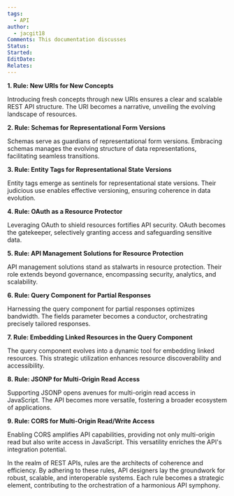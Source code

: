 ```yaml
---
tags:
  - API
author:
  - jacgit18
Comments: This documentation discusses
Status: 
Started: 
EditDate: 
Relates:
---
```

**1. Rule: New URIs for New Concepts**

Introducing fresh concepts through new URIs ensures a clear and scalable REST API structure. The URI becomes a narrative, unveiling the evolving landscape of resources.

**2. Rule: Schemas for Representational Form Versions**

Schemas serve as guardians of representational form versions. Embracing schemas manages the evolving structure of data representations, facilitating seamless transitions.

**3. Rule: Entity Tags for Representational State Versions**

Entity tags emerge as sentinels for representational state versions. Their judicious use enables effective versioning, ensuring coherence in data evolution.

**4. Rule: OAuth as a Resource Protector**

Leveraging OAuth to shield resources fortifies API security. OAuth becomes the gatekeeper, selectively granting access and safeguarding sensitive data.

**5. Rule: API Management Solutions for Resource Protection**

API management solutions stand as stalwarts in resource protection. Their role extends beyond governance, encompassing security, analytics, and scalability.

**6. Rule: Query Component for Partial Responses**

Harnessing the query component for partial responses optimizes bandwidth. The fields parameter becomes a conductor, orchestrating precisely tailored responses.

**7. Rule: Embedding Linked Resources in the Query Component**

The query component evolves into a dynamic tool for embedding linked resources. This strategic utilization enhances resource discoverability and accessibility.

**8. Rule: JSONP for Multi-Origin Read Access**

Supporting JSONP opens avenues for multi-origin read access in JavaScript. The API becomes more versatile, fostering a broader ecosystem of applications.

**9. Rule: CORS for Multi-Origin Read/Write Access**

Enabling CORS amplifies API capabilities, providing not only multi-origin read but also write access in JavaScript. This versatility enriches the API's integration potential.

In the realm of REST APIs, rules are the architects of coherence and efficiency. By adhering to these rules, API designers lay the groundwork for robust, scalable, and interoperable systems. Each rule becomes a strategic element, contributing to the orchestration of a harmonious API symphony.